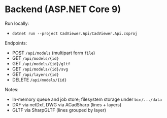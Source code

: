 # Backend (ASP.NET Core 9)

Run locally:
- `dotnet run --project CadViewer.Api/CadViewer.Api.csproj`

Endpoints:
- POST `/api/models` (multipart form `file`)
- GET `/api/models/{id}`
- GET `/api/models/{id}/gltf`
- GET `/api/models/{id}/svg`
- GET `/api/layers/{id}`
- DELETE `/api/models/{id}`

Notes:
- In-memory queue and job store; filesystem storage under `bin/.../data`
- DXF via netDxf, DWG via ACadSharp (lines + layers)
- GLTF via SharpGLTF (lines grouped by layer)